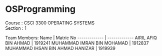 # OSProgramming

Course : CSCI 3300 OPERATING SYSTEMS <br />
Section : 1

Team Members:
Name  | Matric No
------------- | -------------
AIRIL AFIQ BIN AHMAD  | 1919241
MUHAMMAD IMRAN BIN MOHAMAD  | 1912837
MUHAMMAD IHSAN BIN AHMAD HANIZAR  | 1919939
